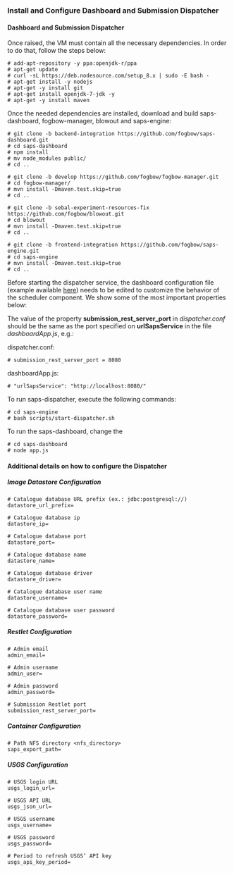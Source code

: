 ### Install and Configure Dashboard and Submission Dispatcher

#### Dashboard and Submission Dispatcher
Once raised, the VM must contain all the necessary dependencies. In order to do that, follow the steps below:

    # add-apt-repository -y ppa:openjdk-r/ppa
    # apt-get update
    # curl -sL https://deb.nodesource.com/setup_8.x | sudo -E bash -
    # apt-get install -y nodejs
    # apt-get -y install git
    # apt-get install openjdk-7-jdk -y
    # apt-get -y install maven

Once the needed dependencies are installed, download and build saps-dashboard, fogbow-manager, blowout and saps-engine:

    # git clone -b backend-integration https://github.com/fogbow/saps-dashboard.git
    # cd saps-dashboard
    # npm install
    # mv node_modules public/
    # cd ..

    # git clone -b develop https://github.com/fogbow/fogbow-manager.git
    # cd fogbow-manager/
    # mvn install -Dmaven.test.skip=true
    # cd ..

    # git clone -b sebal-experiment-resources-fix https://github.com/fogbow/blowout.git
    # cd blowout
    # mvn install -Dmaven.test.skip=true
    # cd ..

    # git clone -b frontend-integration https://github.com/fogbow/saps-engine.git
    # cd saps-engine
    # mvn install -Dmaven.test.skip=true
    # cd ..

Before starting the dispatcher service, the dashboard configuration file (example available [here](../examples/dispatcher.conf.example)) needs to be edited to customize the behavior of the scheduler component. We show some of the most important properties below:

The value of the property **submission_rest_server_port** in *dispatcher.conf* should be the same as the port specified on **urlSapsService** in the file *dashboardApp.js*, e.g.:

dispatcher.conf:

    # submission_rest_server_port = 8080

dashboardApp.js:

    # "urlSapsService": "http://localhost:8080/"


To run saps-dispatcher, execute the following commands:

    # cd saps-engine
    # bash scripts/start-dispatcher.sh

To run the saps-dashboard, change the

    # cd saps-dashboard
    # node app.js

#### Additional details on how to configure the Dispatcher

##### Image Datastore Configuration
```
# Catalogue database URL prefix (ex.: jdbc:postgresql://)
datastore_url_prefix=

# Catalogue database ip
datastore_ip=

# Catalogue database port
datastore_port=

# Catalogue database name
datastore_name=

# Catalogue database driver
datastore_driver=

# Catalogue database user name
datastore_username=

# Catalogue database user password
datastore_password=
```

##### Restlet Configuration
```
# Admin email
admin_email=

# Admin username
admin_user=

# Admin password
admin_password=

# Submission Restlet port
submission_rest_server_port=
```

##### Container Configuration
```
# Path NFS directory <nfs_directory>
saps_export_path=
```

##### USGS Configuration
```
# USGS login URL
usgs_login_url=

# USGS API URL
usgs_json_url=

# USGS username
usgs_username=

# USGS password
usgs_password=

# Period to refresh USGS’ API key
usgs_api_key_period=
```
